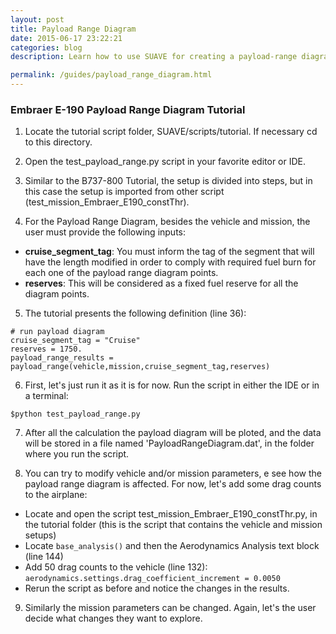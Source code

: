 ```yaml
---
layout: post
title: Payload Range Diagram
date: 2015-06-17 23:22:21
categories: blog
description: Learn how to use SUAVE for creating a payload-range diagram.

permalink: /guides/payload_range_diagram.html
---
```


### Embraer E-190 Payload Range Diagram Tutorial
1) Locate the tutorial script folder, SUAVE/scripts/tutorial. If necessary cd to this directory.

2) Open the test_payload_range.py script in your favorite editor or IDE.

3) Similar to the B737-800 Tutorial, the setup is divided into steps, but in this case the setup is imported from other script (test_mission_Embraer_E190_constThr).

4) For the Payload Range Diagram, besides the vehicle and mission, the user must provide the following inputs:

* **cruise_segment_tag**: You must inform the tag of the segment that will have the length modified in order to comply with required fuel burn for each one of the payload range diagram points.
* **reserves**: This will be considered as a fixed fuel reserve for all the diagram points.
 
5) The tutorial presents the following definition (line 36):

~~~
# run payload diagram	
cruise_segment_tag = "Cruise"
reserves = 1750.
payload_range_results = payload_range(vehicle,mission,cruise_segment_tag,reserves)
~~~

6) First, let's just run it as it is for now. Run the script in either the IDE or in a terminal: 

~~~
$python test_payload_range.py 
~~~

7) After all the calculation the payload diagram will be ploted, and the data will be stored in a file named 'PayloadRangeDiagram.dat', in the folder where you run the script.

8) You can try to modify vehicle and/or mission parameters, e see how the payload range diagram is affected. For now, let's add some drag counts to the airplane:

* Locate and open the script test_mission_Embraer_E190_constThr.py, in the tutorial folder (this is the script that contains the vehicle and mission setups)
* Locate ``` base_analysis() ``` and then the Aerodynamics Analysis text block (line 144) 
* Add 50 drag counts to the vehicle (line 132): <br>
`aerodynamics.settings.drag_coefficient_increment = 0.0050 `
* Rerun the script as before and notice the changes in the results.

9) Similarly the mission parameters can be changed. Again, let's the user decide what changes they want to explore.

